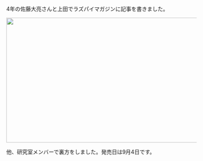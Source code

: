 4年の佐藤大亮さんと上田でラズパイマガジンに記事を書きました。

<a href="https://lab.ueda.tech/wp-content/uploads/2017/09/ファイル-2017-09-03-9-47-24.jpeg"><img class="alignright size-large wp-image-3095" src="https://lab.ueda.tech/wp-content/uploads/2017/09/ファイル-2017-09-03-9-47-24-1024x638.jpeg" alt="" width="530" height="330" /></a>

他、研究室メンバーで裏方をしました。発売日は9月4日です。
